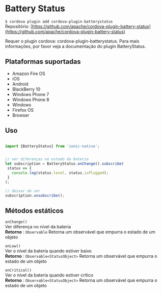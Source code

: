 Battery Status  
========

```$ cordova plugin add cordova-plugin-batterystatus```  
Repositório: [https://github.com/apache/cordova-plugin-battery-status](https://github.com/apache/cordova-plugin-battery-status)

Requer o plugin cordova: cordova-plugin-batterystatus. Para mais informações, por favor veja a documentação do plugin BatteryStatus.

Plataformas suportadas
-----
- Amazon Fire OS
- iOS
- Android  
- BlackBerry 10  
- Windows Phone 7
- Windows Phone 8
- Windows
- Firefox OS
- Browser   

Uso  
-----

``` javascript 

import {BatteryStatus} from 'ionic-native';


// ver diferenças no estado da bateria  
let subscription = BatteryStatus.onChange().subscribe(
 status => {
   console.log(status.level, status.isPlugged);
 }
);

// deixar de ver
subscription.unsubscribe();  
```

Métodos estáticos  
-----

``` onChange() ```  
Ver diferença no nível da bateria  
**Retorno** : ```Observable``` Retorna um observável que empurra o estado de um objeto

``` onLow() ```  
Ver o nível da bateria quando estiver baixo  
**Retorno** : ```Observable<StatusObject>``` Retorna um observável que empurra o estado de um objeto

``` onCritical() ```  
Ver o nível da bateria quando estiver crítico  
**Retorno** : ```Observable<StatusObject>``` Retorna um observável que empurra o estado de um objeto
